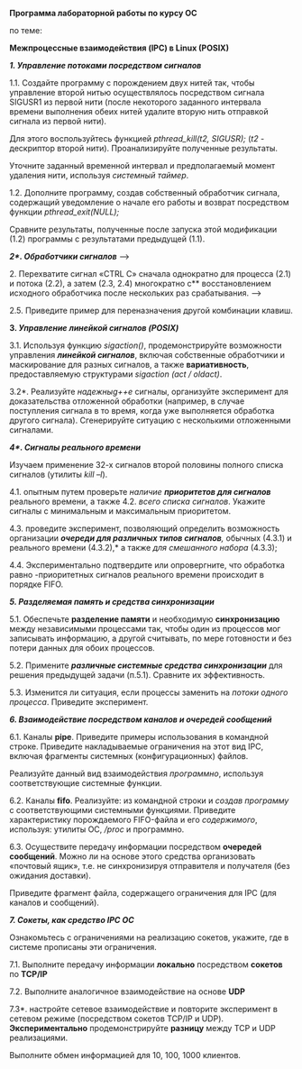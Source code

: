 ﻿**Программа лабораторной работы по курсу ОС**

по теме:

**Межпроцессные взаимодействия (IPC) в Linux (POSIX)**

***1. Управление потоками посредством сигналов*** 

1\.1. Создайте программу с порождением двух нитей так, чтобы управление второй нитью осуществлялось посредством сигнала SIGUSR1 из первой нити (после некоторого заданного интервала времени выполнения обеих нитей удалите вторую нить отправкой сигнала из первой нити). 

Для этого воспользуйтесь функцией *pthread\_kill(t2, SIGUSR);* (*t2* - дескриптор второй нити). Проанализируйте полученные результаты.

Уточните заданный временной интервал и предполагаемый момент удаления нити, используя *системный таймер*.

1\.2. Дополните программу, создав собственный обработчик сигнала, содержащий уведомление о начале его работы и возврат посредством функции *pthread\_exit(NULL);* 

Сравните результаты, полученные после запуска этой модификации (1.2) программы с результатами предыдущей (1.1).

***2\*. Обработчики сигналов*** -->

2\. Перехватите сигнал «CTRL C» сначала однократно для процесса (2.1) и потока (2.2), а затем (2.3, 2.4) многократно с** восстановлением исходного обработчика после нескольких раз срабатывания.   -->

2\.5. Приведите пример для переназначения другой комбинации клавиш. 
 
**3. *Управление линейкой сигналов (*POSIX*)***

3\.1. Используя функцию *sigaction()*, продемонстрируйте возможности управления ***линейкой  сигналов***, включая собственные обработчики и маскирование для разных сигналов, а также **вариативность**, предоставляемую структурами *sigaction (act / oldact)*.

3\.2\*.	Реализуйте *надежныg++е* сигналы, организуйте эксперимент для доказательства отложенной обработки (например, в случае поступления сигнала в то время, когда уже выполняется обработка другого сигнала). Сгенерируйте ситуацию с несколькими отложенными сигналами.

***4\*. Сигналы реального времени***

Изучаем применение 32-х сигналов второй половины полного списка сигналов (утилиты *kill –l*). 

4\.1. опытным путем проверьте *наличие **приоритетов для сигналов*** реального времени, а также 4.2. *всего списка сигналов*. Укажите сигналы с минимальным и максимальным приоритетом.

4\.3. проведите эксперимент, позволяющий определить возможность организации ***очереди для различных типов сигналов**,* обычных (4.3.1) и реального времени (4.3.2),* а также *для смешанного набора* (4.3.3);

4\.4. Экспериментально подтвердите или опровергните, что обработка равно -приоритетных сигналов реального времени происходит в порядке FIFO.

***5. Разделяемая память и средства синхронизации***

5\.1. Обеспечьте **разделение памяти** и необходимую **синхронизацию** между независимыми процессами так, чтобы один из процессов мог записывать информацию, а другой считывать, по мере готовности и без потери данных для обоих процессов.

5\.2. Примените ***различные системные средства синхронизации*** для решения предыдущей задачи (п.5.1). Сравните их эффективность.

5\.3. Изменится ли ситуация, если процессы заменить на *потоки одного процесса*. Приведите эксперимент.

***6. Взаимодействие посредством каналов и очередей сообщений***

6\.1.	Каналы **pipe**. Приведите примеры использования в командной строке. Приведите накладываемые ограничения на этот вид IPC, включая фрагменты системных (конфигурационных) файлов. 

Реализуйте данный вид взаимодействия *программно*, используя соответствующие системные функции.

6\.2.	Каналы **fifo**. Реализуйте: из командной строки и *создав программу* с соответствующими системными функциями. Приведите характеристику порождаемого FIFO-файла и его *содержимого*, используя: утилиты ОС, */proc* и программно.

6\.3.	Осуществите передачу информации посредством **очередей сообщений**. Можно ли на основе этого средства организовать «почтовый ящик», т.е. не синхронизируя отправителя и получателя (без ожидания доставки).

Приведите фрагмент файла, содержащего ограничения для IPC (для каналов и сообщений).

***7. Сокеты, как средство IPC ОС***

Ознакомьтесь с ограничениями на реализацию сокетов, укажите, где в системе прописаны эти ограничения.

7\.1. Выполните передачу информации **локально** посредством **сокетов** по **TCP/IP** 

7\.2. Выполните аналогичное взаимодействие на основе **UDP** 

7\.3\*. настройте сетевое взаимодействие и повторите эксперимент в сетевом режиме (посредством сокетов TCP/IP и UDP). **Экспериментально** продемонстрируйте **разницу** между TCP и UDP реализациями.

Выполните обмен информацией для 10, 100, 1000 клиентов. 
